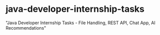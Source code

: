 # java-developer-internship-tasks
"Java Developer Internship Tasks - File Handling, REST API, Chat App, AI Recommendations"
